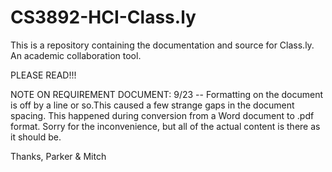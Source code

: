 # CS3892-HCI-Class.ly
This is a repository containing the documentation and source for Class.ly.  An academic collaboration tool.


PLEASE READ!!!

NOTE ON REQUIREMENT DOCUMENT: 
9/23 -- Formatting on the document is off by a line or so.This caused a few strange gaps in the document spacing. This happened during conversion from a Word document to .pdf format. Sorry for the inconvenience, but all of the actual content is there as it should be.

Thanks,
Parker & Mitch
